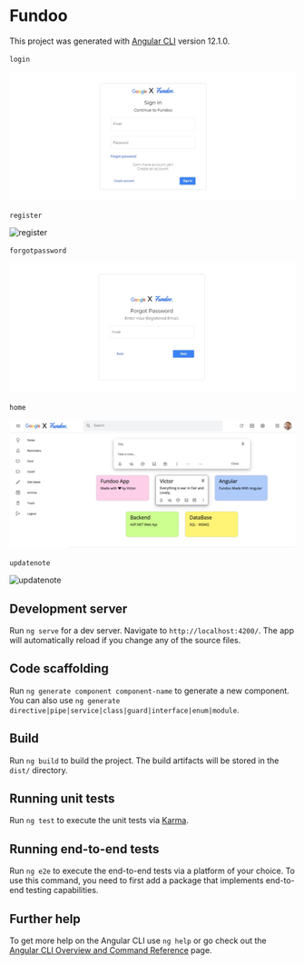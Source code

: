 # Fundoo

This project was generated with [Angular CLI](https://github.com/angular/angular-cli) version 12.1.0.

`login`

![login](https://github.com/victorsingha/Fundoo/blob/main/screenshots/login.jpg?raw=true)

`register`

![register](http://url/to/img.png)

`forgotpassword`

![forgotpassword](https://raw.githubusercontent.com/victorsingha/Fundoo/main/screenshots/forgotpassword.JPG)

`home`

![home](https://raw.githubusercontent.com/victorsingha/Fundoo/main/screenshots/home.JPG)

`updatenote`

![updatenote](http://url/to/img.png)

## Development server

Run `ng serve` for a dev server. Navigate to `http://localhost:4200/`. The app will automatically reload if you change any of the source files.

## Code scaffolding

Run `ng generate component component-name` to generate a new component. You can also use `ng generate directive|pipe|service|class|guard|interface|enum|module`.

## Build

Run `ng build` to build the project. The build artifacts will be stored in the `dist/` directory.

## Running unit tests

Run `ng test` to execute the unit tests via [Karma](https://karma-runner.github.io).

## Running end-to-end tests

Run `ng e2e` to execute the end-to-end tests via a platform of your choice. To use this command, you need to first add a package that implements end-to-end testing capabilities.

## Further help

To get more help on the Angular CLI use `ng help` or go check out the [Angular CLI Overview and Command Reference](https://angular.io/cli) page.
